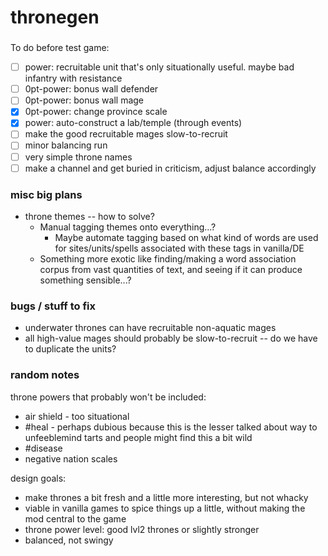 # thronegen

###

To do before test game:
- [ ] power: recruitable unit that's only situationally useful. maybe bad infantry with resistance
- [ ] 0pt-power: bonus wall defender
- [ ] 0pt-power: bonus wall mage
- [x] 0pt-power: change province scale
- [x] power: auto-construct a lab/temple (through events)
- [ ] make the good recruitable mages slow-to-recruit
- [ ] minor balancing run
- [ ] very simple throne names
- [ ] make a channel and get buried in criticism, adjust balance accordingly

### misc big plans
* throne themes -- how to solve?
  * Manual tagging themes onto everything...?
    * Maybe automate tagging based on what kind of words are used for sites/units/spells associated with these tags in vanilla/DE
  * Something more exotic like finding/making a word association corpus from vast quantities of text, and seeing if it can produce something sensible...?

### bugs / stuff to fix
* underwater thrones can have recruitable non-aquatic mages
* all high-value mages should probably be slow-to-recruit -- do we have to duplicate the units?

### random notes

throne powers that probably won't be included:
  * air shield - too situational
  * #heal - perhaps dubious because this is the lesser talked about way to unfeeblemind tarts and people might find this a bit wild
  * #disease
  * negative nation scales

design goals:
* make thrones a bit fresh and a little more interesting, but not whacky
* viable in vanilla games to spice things up a little, without making the mod central to the game
* throne power level: good lvl2 thrones or slightly stronger
* balanced, not swingy
